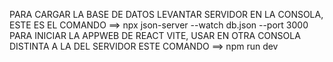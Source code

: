 PARA CARGAR LA BASE DE DATOS LEVANTAR SERVIDOR EN LA CONSOLA, ESTE ES EL COMANDO ==> npx json-server --watch db.json --port 3000
PARA INICIAR LA APPWEB DE REACT VITE, USAR EN OTRA CONSOLA DISTINTA A LA DEL SERVIDOR ESTE COMANDO ==> npm run dev
